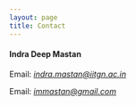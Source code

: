 ```yaml
---
layout: page
title: Contact
---
```


#### Indra Deep Mastan

Email: *indra.mastan@iitgn.ac.in*

Email: *immastan@gmail.com*
